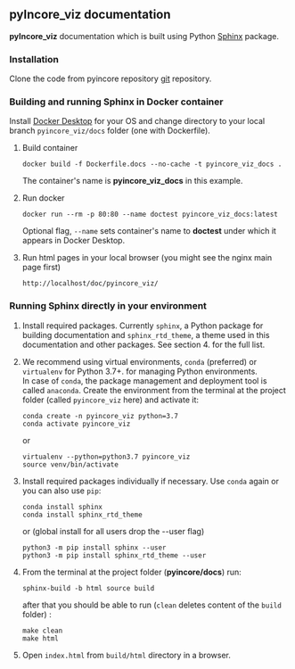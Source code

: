 ## pyIncore_viz documentation

**pyIncore_viz** documentation which is built using Python [Sphinx](http://www.sphinx-doc.org/en/master/) package.

### Installation

Clone the code from pyincore repository [git](https://opensource.ncsa.illinois.edu/bitbucket/scm/incore1/pyincore_viz.git) 
repository.

### Building and running Sphinx in Docker container

Install [Docker Desktop](https://www.docker.com/) for your OS and change directory to your local branch `pyincore_viz/docs` folder (one with Dockerfile).

1. Build container
    ```
    docker build -f Dockerfile.docs --no-cache -t pyincore_viz_docs .
    ```
    The container's name is **pyincore_viz_docs** in this example.
    
2. Run docker
    ```
    docker run --rm -p 80:80 --name doctest pyincore_viz_docs:latest
    ```
    Optional flag, `--name` sets container's name to **doctest** under which it appears in Docker Desktop.
   
3. Run html pages in your local browser (you might see the nginx main page first)
    ```
    http://localhost/doc/pyincore_viz/
    ``` 


### Running Sphinx directly in your environment

1. Install required packages. Currently `sphinx`, a Python package for building documentation and `sphinx_rtd_theme`, 
a theme used in this documentation and other packages. See section 4. for the full list.

2. We recommend using virtual environments, `conda` (preferred) or `virtualenv` for Python 3.7+. 
for managing Python environments.  
In case of `conda`, the package management and deployment tool 
is called `anaconda`. Create the environment from the terminal at the project 
folder (called `pyincore_viz` here) and activate it:
    ```
    conda create -n pyincore_viz python=3.7
    conda activate pyincore_viz
    ```
    or  
    ```
    virtualenv --python=python3.7 pyincore_viz
    source venv/bin/activate
    ```
   
3. Install required packages individually if necessary. Use `conda` again or you can also use `pip`:

    ```
    conda install sphinx
    conda install sphinx_rtd_theme
    ```
    or (global install for all users drop the --user flag)
    ```
    python3 -m pip install sphinx --user
    python3 -m pip install sphinx_rtd_theme --user
    ```   

4. From the terminal at the project folder (**pyincore/docs**) run: 
    ```
    sphinx-build -b html source build
    ```
    after that you should be able to run (`clean` deletes content of the `build` folder) :
    ```
    make clean
    make html
    ```
   
5. Open `index.html` from `build/html` directory in a browser.